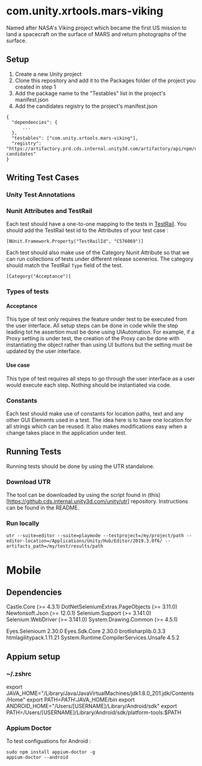 # com.unity.xrtools.mars-viking
Named after NASA's Viking project which became the first US mission to land a spacecraft on the surface of MARS and return photographs of the surface.

## Setup
1. Create a new Unity project
2. Clone this repository and add it to the Packages folder of the project you created in step 1
3. Add the package name to the "Testables" list in the project's manifest.json
4. Add the candidates registry to the project's manifest.json

```
{
  "dependencies": {
      ...
  },
  "testables": ["com.unity.xrtools.mars-viking"],
  "registry": "https://artifactory.prd.cds.internal.unity3d.com/artifactory/api/npm/upm-candidates"
}
```

## Writing Test Cases
### Unity Test Annotations


### Nunit Attributes and TestRail
Each test should have a one-to-one mapping to the tests in [TestRail](http://qatestrail.hq.unity3d.com/index.php?/suites/view/5708).  You should add the TestRail test id to the Attributes of your test case :

```
[NUnit.Framework.Property("TestRailId", "C576069")]
```

Each test should also make use of the Category Nunit Attribute so that we can run collections of tests under different release scenerios.  The category should match the TestRail `Type` field of the test.

```
[Category("Acceptance")]
```

### Types of tests
#### Acceptance
This type of test only requires the feature under test to be executed from the user interface.  All setup steps can be done in code while the step leading tot he assertion must be done using UIAutomation.  For example, if a Proxy setting is under test, the creation of the Proxy can be done with instantiating the object rather than using UI buttons but the setting must be updated by the user interface.

#### Use case
This type of test requires all steps to go through the user interface as a user would execute each step.  Nothing should be instantiated via code.

### Constants
Each test should make use of constants for location paths, text and any other GUI Elements used in a test.  The idea here is to have one location for all strings which can be reused.  It also makes modifications easy when a change takes place in the application under test.

## Running Tests
Running tests should be done by using the UTR standalone.

### Download UTR
The tool can be downloaded by using the script found in (this)[https://github.cds.internal.unity3d.com/unity/utr] repository.  Instructions can be found in the README.

### Run locally
```
utr --suite=editor --suite=playmode --testproject=/my/project/path --editor-location=/Applications/Unity/Hub/Editor/2019.3.0f6/ --artifacts_path=/my/test/results/path
```

# Mobile
## Dependencies
Castle.Core (>= 4.3.1)
DotNetSeleniumExtras.PageObjects (>= 3.11.0)
Newtonsoft.Json (>= 12.0.1)
Selenium.Support (>= 3.141.0)
Selenium.WebDriver (>= 3.141.0)
System.Drawing.Common (>= 4.5.1)

Eyes.Selenioum 2.30.0
Eyes.Sdk.Core 2.30.0
brotlisharplib.0.3.3
htmlagilitypack.1.11.21
System.Runtime.CompilerServices.Unsafe 4.5.2

## Appium setup
### ~/.zshrc
export JAVA_HOME="/Library/Java/JavaVirtualMachines/jdk1.8.0_201.jdk/Contents/Home"
export PATH=$PATH:$JAVA_HOME/bin
export ANDROID_HOME="/Users/[USERNAME]/Library/Android/sdk"
export PATH=/Users/[USERNAME]/Library/Android/sdk/platform-tools:$PATH

### Appium Doctor
To test configuations for Android :
```
sudo npm install appium-doctor -g
appium-doctor --android
```